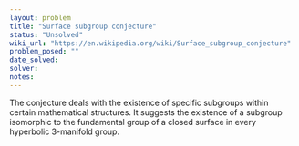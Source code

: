 ```yaml
---
layout: problem
title: "Surface subgroup conjecture"
status: "Unsolved"
wiki_url: "https://en.wikipedia.org/wiki/Surface_subgroup_conjecture"
problem_posed: ""
date_solved:
solver:
notes:
---
```

The conjecture deals with the existence of specific subgroups within certain mathematical structures. It suggests the existence of a subgroup isomorphic to the fundamental group of a closed surface in every hyperbolic 3-manifold group.